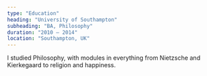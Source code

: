 ```yaml
---
type: "Education"
heading: "University of Southampton"
subheading: "BA, Philosophy"
duration: "2010 – 2014"
location: "Southampton, UK"
---
```


I studied Philosophy, with modules in everything from Nietzsche and Kierkegaard to religion and happiness.
